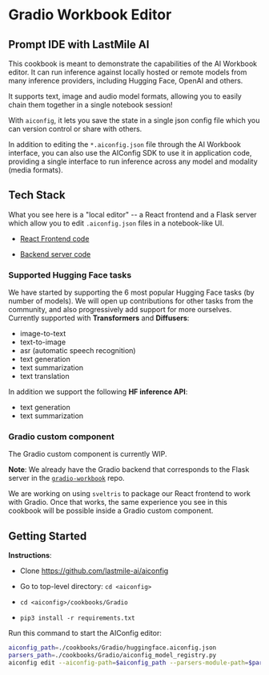 # Gradio Workbook Editor

## Prompt IDE with LastMile AI

This cookbook is meant to demonstrate the capabilities of the AI Workbook editor. It can run inference against locally hosted or remote models from many inference providers, including Hugging Face, OpenAI and others.

It supports text, image and audio model formats, allowing you to easily chain them together in a single notebook session!

With `aiconfig`, it lets you save the state in a single json config file which you can version control or share with others.

In addition to editing the `*.aiconfig.json` file through the AI Workbook interface, you can also use the AIConfig SDK to use it in application code, providing a single interface to run inference across any model and modality (media formats).

## Tech Stack

What you see here is a "local editor" -- a React frontend and a Flask server which allow you to edit `.aiconfig.json` files in a notebook-like UI.

- [React Frontend code](https://github.com/lastmile-ai/aiconfig/tree/main/python/src/aiconfig/editor/client)

- [Backend server code](https://github.com/lastmile-ai/aiconfig/tree/main/python/src/aiconfig/editor/server)

### Supported Hugging Face tasks

We have started by supporting the 6 most popular Hugging Face tasks (by number of models). We will open up contributions for other tasks from the community, and also progressively add support for more ourselves. Currently supported with **Transformers** and **Diffusers**:

- image-to-text
- text-to-image
- asr (automatic speech recognition)
- text generation
- text summarization
- text translation

In addition we support the following **HF inference API**:

- text generation
- text summarization

### Gradio custom component

The Gradio custom component is currently WIP.

**Note**: We already have the Gradio backend that corresponds to the Flask server in the [`gradio-workbook`](https://github.com/lastmile-ai/gradio-workbook) repo.

We are working on using `sveltris` to package our React frontend to work with Gradio. Once that works, the same experience you see in this cookbook will be possible inside a Gradio custom component.

## Getting Started

**Instructions**:

- Clone https://github.com/lastmile-ai/aiconfig
- Go to top-level directory: `cd <aiconfig>`

- `cd <aiconfig>/cookbooks/Gradio`

- `pip3 install -r requirements.txt`

Run this command to start the AIConfig editor:

```bash
aiconfig_path=./cookbooks/Gradio/huggingface.aiconfig.json
parsers_path=./cookbooks/Gradio/aiconfig_model_registry.py
aiconfig edit --aiconfig-path=$aiconfig_path --parsers-module-path=$parsers_path
```
